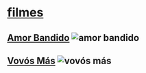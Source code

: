 # [filmes](https://humbertoeliasoares01.github.io/filmes/index.html)

## [Amor Bandido](Amor%20Bandido/Amor%20Bandido.mp4) ![amor bandido](Amor%20Bandido/amor%20bandido.jpg)

## [Vovós Más](Vovós%20Más/Vovós%20Más.mp4) ![vovós más](Vovós%20Más/vovós%20malvadas.jpg)
